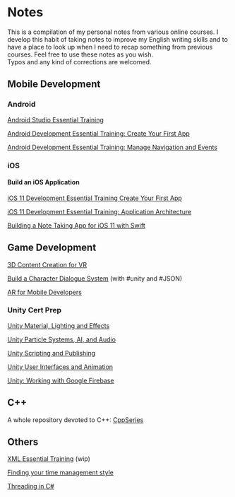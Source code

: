 # Notes

This is a compilation of my personal notes from various online courses.
I develop this habit of taking notes to improve my English writing skills and to have a place to look up when I need to recap something from previous courses.
Feel free to use these notes as you wish.  
Typos and any kind of corrections are welcomed.  

## Mobile Development

### Android

[Android Studio Essential Training](./AndroidStudioEssentialTraining/AndroidStudioEssentialTraining.md)

[Android Development Essential Training: Create Your First App](./AndroidDevelopmentEssentialTrainingCreateYourFirstApp/AndroidDevelopmentEssentialTrainingCreateYourFirstApp.md)

[Android Development Essential Training: Manage Navigation and Events](./AndroidDevelopmentEssentialTrainingManageNavigationAndEvents/AndroidDevelopmentEssentialTrainingManageNavigationAndEvents.md)

### iOS

#### Build an iOS Application

[iOS 11 Development Essential Training Create Your First App](./BuildAniOSApplication/iOS11DevelopmentEssentialTrainingCreateYourFirstApp/iOS11DevelopmentEssentialTrainingCreateYourFirstApp.md)

[iOS 11 Development Essential Training: Application Architecture](BuildAniOSApplication/iOS11DevelopmentEssentialTrainingApplicationArchitecture/iOS11DevelopmentEssentialTrainingApplicationArchitecture.mds)

[Building a Note Taking App for iOS 11 with Swift](BuildAniOSApplication/BuildingANoteTakingAppForiOS11WithSwift/BuildingANoteTakingAppForiOS11WithSwift.md)

## Game Development

[3D Content Creation for VR](3DContentCreationForVR/3DContentCreationForVR.md)

[Build a Character Dialogue System](./BuildACharacterDialogueSystem/BuildACharacterDialogueSystem.md) (with #unity and #JSON)

[AR for Mobile Developers](./ARForMobileDevelopers/ARForMobileDevelopers.md)

### Unity Cert Prep

[Unity Material, Lighting and Effects](./UnityCertPrep/CertPrep_UnityMaterialLightingEffects/CertPrep_UnityMaterialsLighingEffects.md)

[Unity Particle Systems, AI, and Audio](./UnityCertPrep/CertPrep_UnityParticleSystemsAiAndAudio/CertPrep_UnityParticleSystemsAiAndAudio.md)

[Unity Scripting and Publishing](./UnityCertPrep/CertPrep_UnityScriptingAndPublishing/CertPrepUnityScriptingAndPublishing.md)

[Unity User Interfaces and Animation](./UnityCertPrep/CertPrep_UnityUserInterfacesAnimation/CertPrep_UnityUserInterfacesAnimation.md)

[Unity: Working with Google Firebase](./UnityWorkingWithGoogleFirebase/UnityWorkingWithGoogleFirebase.md)

## C++

A whole repository devoted to C++: [CppSeries](https://github.com/daltonbr/CppSeries)

## Others

[XML Essential Training](./XmlEssentialTraining/XmlEssentialTraining.md) (wip)

[Finding your time management style](./FindingYourTimeManagementStyle/FindingYourTimeManagementStyle.md)

[Threading in C#](./ThreadingInCSharp/ThreadingInCSharp.md)
